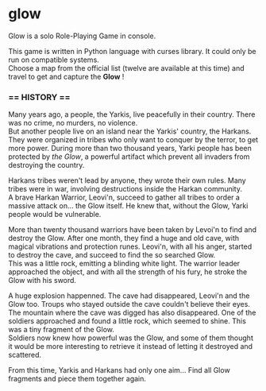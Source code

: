 glow
====

Glow is a solo Role-Playing Game in console.

This game is written in Python language with curses library. It could only be run on compatible systems.<br />
Choose a map from the official list (twelve are available at this time) and travel to get and capture the <b>Glow</b> !

<h3>== HISTORY ==</h3>
<p>
Many years ago, a people, the Yarkis, live peacefully in their country. There was no crime, no murders, no violence.<br />
But another people live on an island near the Yarkis' country, the Harkans. They were organized in tribes who only want to conquer by the terror,
to get more power. During more than two thousand years, Yarki people has been protected by <i>the Glow</i>, a powerful artifact
which prevent all invaders from destroying the country.
</p>
<p>
Harkans tribes weren't lead by anyone, they wrote their own rules. Many tribes were in war, involving destructions inside the Harkan community.
<br />
A brave Harkan Warrior, Leovi'n, succeed to gather all tribes to order a massive attack on... the Glow itself. He knew
that, without the Glow, Yarki people would be vulnerable.
</p>
<p>
More than twenty thousand warriors have been taken by Levoi'n to find and destroy the Glow. After one month, they find a
huge and old cave, with magical vibrations and protection runes. Leovi'n, with all his anger, started to destroy the cave,
and succeed to find the so searched Glow.<br />
This was a little rock, emitting a blinding white light. The warrior leader approached the object, and with all the strength of his fury,
he stroke the Glow with his sword.
</p>
<p>
A huge explosion happenned. The cave had disappeared, Leovi'n and the Glow too. Troups who stayed outside the cave couldn't
believe their eyes. The mountain where the cave was digged has also disappeared. One of the soldiers approached and found a little
rock, which seemed to shine. This was a tiny fragment of the Glow.
<br />
Soldiers now knew how powerful was the Glow, and some of them thought it would be more interesting to retrieve it instead of
letting it destroyed and scattered.
</p>
<p>
From this time, Yarkis and Harkans had only one aim... Find all Glow fragments and piece them together again.
</p>

